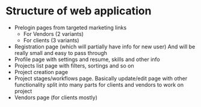 # Structure of web application

- Prelogin pages from targeted marketing links
  - For Vendors (2 variants)
  - For clients (3 variants)
- Registration page (which will partially have info for new user)
  And will be really small and easy to pass through
- Profile page with settings and resume, skills and other info
- Projects list page with filters, sortings and so on
- Project creation page
- Project stages/workflows page.
  Basically update/edit page with other functionality split into many parts for clients and vendors to work on project
- Vendors page (for clients mostly)